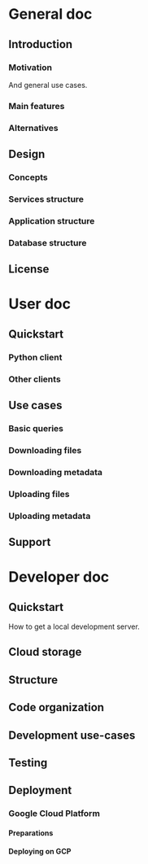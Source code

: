 # General doc

## Introduction

### Motivation

And general use cases.

### Main features

### Alternatives

## Design

### Concepts

### Services structure

### Application structure

### Database structure

## License

# User doc

## Quickstart

### Python client

### Other clients

## Use cases

### Basic queries

### Downloading files

### Downloading metadata

### Uploading files

### Uploading metadata

## Support

# Developer doc

## Quickstart

How to get a local development server.

## Cloud storage

## Structure

## Code organization

## Development use-cases

## Testing

## Deployment

### Google Cloud Platform

#### Preparations

#### Deploying on GCP

